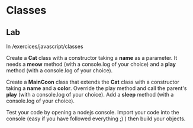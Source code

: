 <!-- .slide: class="exercice"-->

# Classes

## Lab

In /exercices/javascript/classes

Create a **Cat** class with a constructor taking a **name** as a parameter. It needs a **meow** method (with a console.log of your choice) and a **play** method (with a console.log of your choice).

Create a **MainCoon** class that extends the **Cat** class with a constructor taking a **name** and a **color**. Override the play method and call the parent's **play** (with a console.log of your choice). Add a **sleep** method (with a console.log of your choice).

Test your code by opening a nodejs console. Import your code into the console (easy if you have followed everything ;) ) then build your objects.
